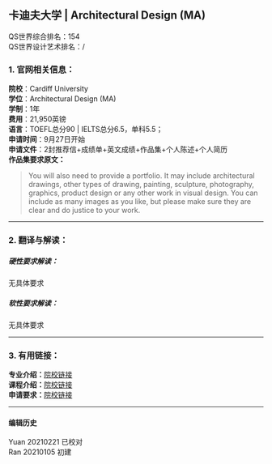 ## 卡迪夫大学 | Architectural Design (MA)

QS世界综合排名：154  
QS世界设计艺术排名：/

### 1. 官网相关信息：

**院校**：Cardiff University  
**学位**：Architectural Design (MA)  
**学制**：1年  
**费用**：21,950英镑  
**语言**：TOEFL总分90 | IELTS总分6.5，单科5.5；  
**申请时间**：9月27日开始  
**申请文件**：2封推荐信+成绩单+英文成绩+作品集+个人陈述+个人简历  
**作品集要求原文：**   
> You will also need to provide a portfolio. It may include architectural drawings, other types of drawing, painting, sculpture, photography, graphics, product design or any other work in visual design. You can include as many images as you like, but please make sure they are clear and do justice to your work.



---


### 2. 翻译与解读：

##### 硬性要求解读：
无具体要求

##### 软性要求解读：
无具体要求


---


### 3. 有用链接：

**专业介绍：**[院校链接](https://www.cardiff.ac.uk/study/postgraduate/taught/courses/course/architectural-design-ma)  
**课程介绍：**[院校链接](https://www.cardiff.ac.uk/study/postgraduate/taught/courses/course/architectural-design-ma)  
**申请要求：**[院校链接](https://www.cardiff.ac.uk/study/postgraduate/taught/courses/course/architectural-design-ma)




---


#### 编辑历史
Yuan 20210221 已校对  
Ran 20210105 初建  
